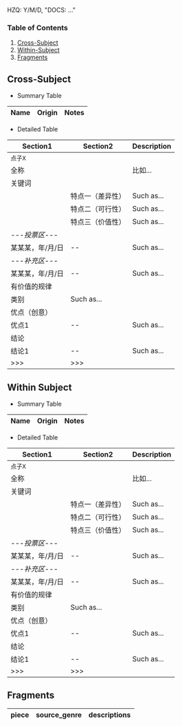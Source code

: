<!-- <script type="text/javascript" src="http://cdn.mathjax.org/mathjax/latest/MathJax.js?config=default"></script> -->

HZQ: Y/M/D, "DOCS: ..."

### Table of Contents

1. [Cross-Subject](#cross)
2. [Within-Subject](#within)
3. [Fragments](#fragments)

## Cross-Subject <a name="cross"></a>
* Summary Table

Name |  Origin | Notes |
------------ | ------------- | -------------

* Detailed Table

Section1 |  Section2 | Description |
------------ | ------------- | -------------
`点子X` | | 
全称 |  | 比如...
关键词 |  | 
| | 特点一（差异性） | Such as...
| | 特点二（可行性） | Such as...
| | 特点三（价值性） | Such as...
*---投票区---* |
某某某，年/月/日 | -- | Such as...
*---补充区---* | 
某某某，年/月/日 | -- | Such as...
有价值的规律 |
类别 | Such as...
优点（创意） |
优点1 | -- | Such as...
结论 | 
结论1 | -- | Such as...
\>>> | \>>>

## Within Subject <a name="within"></a>
* Summary Table

Name |  Origin | Notes |
------------ | ------------- | -------------

* Detailed Table

Section1 |  Section2 | Description |
------------ | ------------- | -------------
`点子X` | | 
全称 |  | 比如...
关键词 |  | 
| | 特点一（差异性） | Such as...
| | 特点二（可行性） | Such as...
| | 特点三（价值性） | Such as...
*---投票区---* |
某某某，年/月/日 | -- | Such as...
*---补充区---* | 
某某某，年/月/日 | -- | Such as...
有价值的规律 |
类别 | Such as...
优点（创意） |
优点1 | -- | Such as...
结论 | 
结论1 | -- | Such as...
\>>> | \>>>

## Fragments <a name="fragments"></a>

piece | source_genre | descriptions
------------ | ------------- | -------------